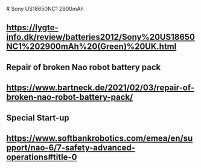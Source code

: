 
# Sony US18650NC1 2900mAh
## https://lygte-info.dk/review/batteries2012/Sony%20US18650NC1%202900mAh%20(Green)%20UK.html

## Repair of broken Nao robot battery pack
## https://www.bartneck.de/2021/02/03/repair-of-broken-nao-robot-battery-pack/


## Special Start-up
## https://www.softbankrobotics.com/emea/en/support/nao-6/7-safety-advanced-operations#title-0
